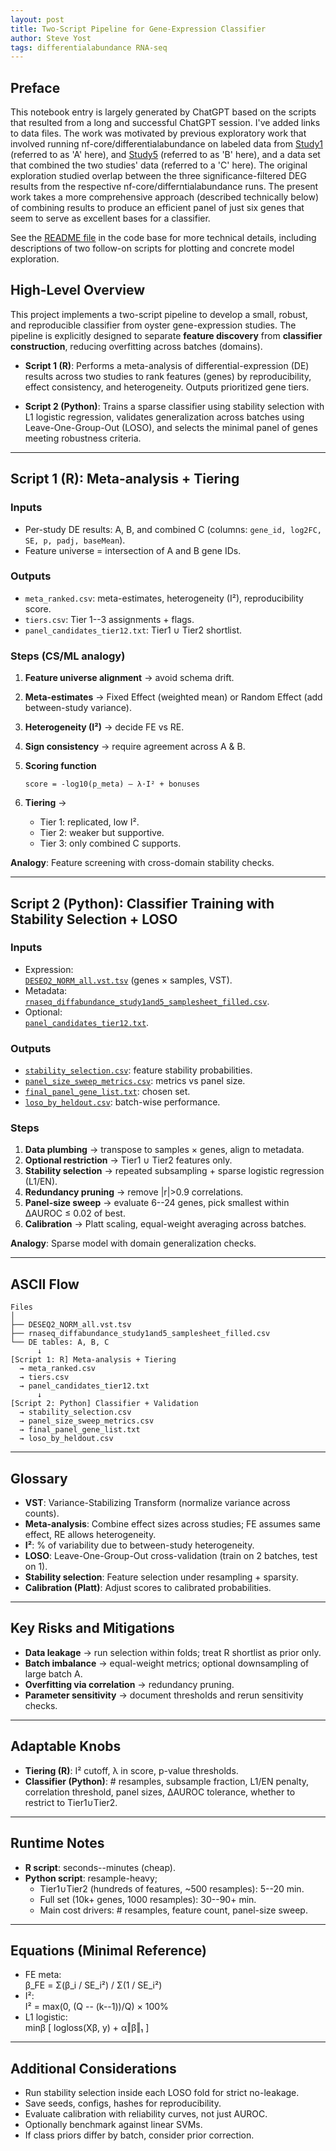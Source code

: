 ```yaml
---
layout: post
title: Two-Script Pipeline for Gene-Expression Classifier
author: Steve Yost
tags: differentialabundance RNA-seq
---
```


## Preface
This notebook entry is largely generated by ChatGPT based on the scripts that resulted from a long and successful ChatGPT session. I've added links to data files. The work was motivated by previous exploratory work that involved running nf-core/differentialabundance on labeled data from [Study1](https://doi.org/10.3389/fgene.2023.1054558) (referred to as 'A' here), and [Study5](https://doi.org/10.1016/j.fsi.2019.12.001) (referred to as 'B' here), and a data set that combined the two studies' data (referred to a 'C' here). The original exploration studied overlap between the three significance-filtered DEG results from the respective nf-core/differntialabundance runs. The present work takes a more comprehensive approach (described technically below) of combining results to produce an efficient panel of just six genes that seem to serve as excellent bases for a classifier.

 See the [README file](https://github.com/Resilience-Biomarkers-for-Aquaculture/Cvirg_Pmarinus_RNAseq/tree/main/analyses/Study1and5ThreeWay/two_step_gene_expression_classifier#readme) in the code base for more technical details, including descriptions of two follow-on scripts for plotting and concrete model exploration.

## High-Level Overview

This project implements a two-script pipeline to develop a small, robust, and reproducible classifier from oyster gene-expression studies. The pipeline is explicitly designed to separate **feature discovery**
from **classifier construction**, reducing overfitting across batches (domains).

-   **Script 1 (R)**: Performs a        meta-analysis of
    differential-expression (DE) results across two studies to rank
    features (genes) by reproducibility, effect consistency, and
    heterogeneity. Outputs prioritized gene tiers.

-   **Script 2 (Python)**: Trains a sparse classifier using stability
    selection with L1 logistic regression, validates generalization
    across batches using Leave-One-Group-Out (LOSO), and selects the
    minimal panel of genes meeting robustness criteria.

------------------------------------------------------------------------

## Script 1 (R): Meta-analysis + Tiering

### Inputs

-   Per-study DE results: A, B, and combined C (columns:
    `gene_id, log2FC, SE, p, padj, baseMean`).
-   Feature universe = intersection of A and B gene IDs.

### Outputs

-   `meta_ranked.csv`: meta-estimates, heterogeneity (I²), reproducibility score.
-   `tiers.csv`: Tier 1--3 assignments + flags.
-   `panel_candidates_tier12.txt`: Tier1 ∪ Tier2 shortlist.

### Steps (CS/ML analogy)

1.  **Feature universe alignment** → avoid schema drift.

2.  **Meta-estimates** → Fixed Effect (weighted mean) or Random Effect (add between-study variance).

3.  **Heterogeneity (I²)** → decide FE vs RE.

4.  **Sign consistency** → require agreement across A & B.

5.  **Scoring function**

        score = -log10(p_meta) – λ·I² + bonuses

6.  **Tiering** →

    -   Tier 1: replicated, low I².
    -   Tier 2: weaker but supportive.
    -   Tier 3: only combined C supports.

**Analogy**: Feature screening with cross-domain stability checks.

------------------------------------------------------------------------

## Script 2 (Python): Classifier Training with Stability Selection + LOSO

### Inputs

-   Expression:\
[`DESEQ2_NORM_all.vst.tsv`](https://github.com/Resilience-Biomarkers-for-Aquaculture/Cvirg_Pmarinus_RNAseq/blob/main/analyses/Study1and5ThreeWay/two_step_gene_expression_classifier/DESEQ2_NORM_all.vst.tsv) (genes × samples, VST).
-   Metadata:\
[`rnaseq_diffabundance_study1and5_samplesheet_filled.csv`](https://github.com/Resilience-Biomarkers-for-Aquaculture/Cvirg_Pmarinus_RNAseq/blob/main/data/differential_abundance_sheets/rnaseq_diffabundance_study1and5_samplesheet_filled.csv).
-   Optional:\
[`panel_candidates_tier12.txt`](https://github.com/Resilience-Biomarkers-for-Aquaculture/Cvirg_Pmarinus_RNAseq/blob/main/analyses/Study1and5ThreeWay/two_step_gene_expression_classifier/panel_candidates_tier12.txt).

### Outputs

-   [`stability_selection.csv`](https://github.com/Resilience-Biomarkers-for-Aquaculture/Cvirg_Pmarinus_RNAseq/blob/main/analyses/Study1and5ThreeWay/two_step_gene_expression_classifier/stability_selection.csv): feature stability probabilities.
-   [`panel_size_sweep_metrics.csv`](https://github.com/Resilience-Biomarkers-for-Aquaculture/Cvirg_Pmarinus_RNAseq/blob/main/analyses/Study1and5ThreeWay/two_step_gene_expression_classifier/panel_size_sweep_metrics.csv): metrics vs panel size.
-   [`final_panel_gene_list.txt`](https://github.com/Resilience-Biomarkers-for-Aquaculture/Cvirg_Pmarinus_RNAseq/blob/main/analyses/Study1and5ThreeWay/two_step_gene_expression_classifier/final_panel_gene_list.txt): chosen set.
-   [`loso_by_heldout.csv`](https://github.com/Resilience-Biomarkers-for-Aquaculture/Cvirg_Pmarinus_RNAseq/blob/main/analyses/Study1and5ThreeWay/two_step_gene_expression_classifier/loso_by_heldout.csv): batch-wise performance.

### Steps

1.  **Data plumbing** → transpose to samples × genes, align to metadata.
2.  **Optional restriction** → Tier1 ∪ Tier2 features only.
3.  **Stability selection** → repeated subsampling + sparse logistic regression (L1/EN).
4.  **Redundancy pruning** → remove \|r\|\>0.9 correlations.
5.  **Panel-size sweep** → evaluate 6--24 genes, pick smallest within ΔAUROC ≤ 0.02 of best.
6.  **Calibration** → Platt scaling, equal-weight averaging across batches.

**Analogy**: Sparse model with domain generalization checks.

------------------------------------------------------------------------

## ASCII Flow

    Files
    │
    ├── DESEQ2_NORM_all.vst.tsv
    ├── rnaseq_diffabundance_study1and5_samplesheet_filled.csv
    └── DE tables: A, B, C
          ↓
    [Script 1: R] Meta-analysis + Tiering
      → meta_ranked.csv
      → tiers.csv
      → panel_candidates_tier12.txt
          ↓
    [Script 2: Python] Classifier + Validation
      → stability_selection.csv
      → panel_size_sweep_metrics.csv
      → final_panel_gene_list.txt
      → loso_by_heldout.csv

------------------------------------------------------------------------

## Glossary

-   **VST**: Variance-Stabilizing Transform (normalize variance across counts).
-   **Meta-analysis**: Combine effect sizes across studies; FE assumes same effect, RE allows heterogeneity.
-   **I²**: % of variability due to between-study heterogeneity.
-   **LOSO**: Leave-One-Group-Out cross-validation (train on 2 batches, test on 1).
-   **Stability selection**: Feature selection under resampling + sparsity.
-   **Calibration (Platt)**: Adjust scores to calibrated probabilities.

------------------------------------------------------------------------

## Key Risks and Mitigations

-   **Data leakage** → run selection within folds; treat R shortlist as prior only.
-   **Batch imbalance** → equal-weight metrics; optional downsampling of large batch A.
-   **Overfitting via correlation** → redundancy pruning.
-   **Parameter sensitivity** → document thresholds and rerun sensitivity checks.

------------------------------------------------------------------------

## Adaptable Knobs

-   **Tiering (R)**: I² cutoff, λ in score, p-value thresholds.
-   **Classifier (Python)**: \# resamples, subsample fraction, L1/EN
    penalty, correlation threshold, panel sizes, ΔAUROC tolerance,
    whether to restrict to Tier1∪Tier2.

------------------------------------------------------------------------

## Runtime Notes

-   **R script**: seconds--minutes (cheap).
-   **Python script**: resample-heavy;
    -   Tier1∪Tier2 (hundreds of features, \~500 resamples): 5--20 min.
    -   Full set (10k+ genes, 1000 resamples): 30--90+ min.
    -   Main cost drivers: \# resamples, feature count, panel-size sweep.

------------------------------------------------------------------------

## Equations (Minimal Reference)

-   FE meta:\
    β_FE = Σ(β_i / SE_i²) / Σ(1 / SE_i²)
-   I²:\
    I² = max(0, (Q -- (k--1))/Q) × 100%
-   L1 logistic:\
    minβ \[ logloss(Xβ, y) + α‖β‖₁ \]

------------------------------------------------------------------------

## Additional Considerations

-   Run stability selection inside each LOSO fold for strict no-leakage.
-   Save seeds, configs, hashes for reproducibility.
-   Evaluate calibration with reliability curves, not just AUROC.
-   Optionally benchmark against linear SVMs.
-   If class priors differ by batch, consider prior correction.
